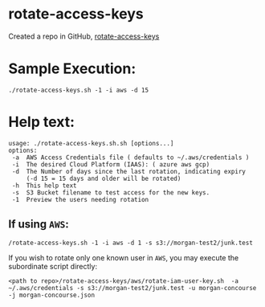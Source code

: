# rotate-access-keys

Created a repo in GitHub, [rotate-access-keys](https://github.com/ECSTeam/rotate-access-keys.git)

# Sample Execution:
```
./rotate-access-keys.sh -1 -i aws -d 15
```

# Help text:
```
usage: ./rotate-access-keys.sh.sh [options...] 
options:
 -a  AWS Access Credentials file ( defaults to ~/.aws/credentials ) 
 -i  The desired Cloud Platform (IAAS): ( azure aws gcp)
 -d  The Number of days since the last rotation, indicating expiry
     (-d 15 = 15 days and older will be rotated)
 -h  This help text
 -s  S3 Bucket filename to test access for the new keys.
 -1  Preview the users needing rotation
```

## If using `AWS`:
```
/rotate-access-keys.sh -1 -i aws -d 1 -s s3://morgan-test2/junk.test
```

If you wish to rotate only one known user in `AWS`, you may execute the subordinate script directly:
```
<path to repo>/rotate-access-keys/aws/rotate-iam-user-key.sh  -a ~/.aws/credentials -s s3://morgan-test2/junk.test -u morgan-concourse -j morgan-concourse.json
```

